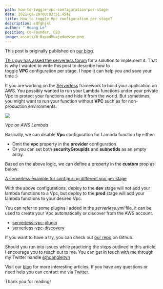 ```yaml
---
path: how-to-toggle-vpc-configuration-per-stage
date: 2021-08-19T00:03:51.454Z
title: How to toggle Vpc configuration per stage?
description: sdfghjkl
author: " Hoang Le"
position: Co-Founder, CEO
image: assets/0_0zpadhuajxdudwov.png
---
```

<!--StartFragment-->

This post is originally published on [our blog](https://blog.innomizetech.com/2019/11/05/how-to-toggle-vpc-configuration-per-stage/).

[This guy has asked the serverless forum](https://forum.serverless.com/t/exclude-vpc-config-for-different-enviornments/9756) for a solution to implement it. That is why I wanted to write this post to describe how to toggle **VPC** configuration per stage. I hope it can help you and save your time :)

If you are working on the [Serverless](https://serverless.com/) framework to build your application on AWS. You possibly wanted to run your Lambda functions under your private Vpc to protect your functions and hide it from the world. But sometimes, you might want to run your function without **VPC** such as for non-production environments.

![](https://miro.medium.com/max/1278/0*0ZpAdhUaJxduDwOV)

*Vpc on AWS Lambda*

Basically, we can disable **Vpc** configuration for Lambda function by either:

* Omit the **vpc** property in the **provider** configuration.
* Or you can set both **securityGroupIds** and **subnetIds** as an empty array.

Based on the above logic, we can define a property in the **custom** prop as below:

[A serverless example for configuring different vpc per stage](https://medium.com/media/286e12b3f405d835d9f4aec67d6df198)

With the above configurations, deploy to the **dev** stage will not add your lambda functions to a Vpc, but deploy to the **prod** stage will add your lambda functions to your desired Vpc.

You can refer to some plugins I added in the *serverless.yml* file, it can be used to create your Vpc automatically or discover from the AWS account.

* [serverless-vpc-plugin](https://www.npmjs.com/package/serverless-vpc-plugin)
* [serverless-vpc-discovery](https://www.npmjs.com/package/serverless-vpc-discovery)

If you want to have a try, you can check out [our repo](https://github.com/hoang-innomizetech/serverless-toggle-vpc-example) on Github.

Should you run into issues while practicing the steps outlined in this article, I encourage you to reach out to me. You can get in touch with me through my Twitter handle [@hoangleitvn](https://twitter.com/hoangleitvn)

Visit our [blog](https://blog.innomizetech.com/) for more interesting articles. If you have any questions or need help you can contact me via [Twitter](https://twitter.com/hoangleitvn).

Thank you for reading!

<!--EndFragment-->